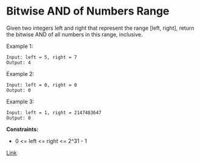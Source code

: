 # Bitwise AND of Numbers Range

Given two integers left and right that represent the range [left, right], return the bitwise AND of all numbers in this
range, inclusive.

Example 1:

```
Input: left = 5, right = 7
Output: 4
```

Example 2:

```
Input: left = 0, right = 0
Output: 0
```

Example 3:

```
Input: left = 1, right = 2147483647
Output: 0
```

**Constraints:**

- 0 <= left <= right <= 2^31 - 1

[Link](https://leetcode.com/problems/bitwise-and-of-numbers-range/)